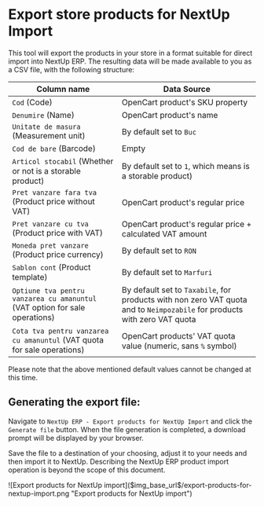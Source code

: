 # Export store products for NextUp Import

This tool will export the products in your store in a format suitable for direct import into NextUp ERP.
The resulting data will be made available to you as a CSV file, with the following structure:

| Column name | Data Source |
| ----------- | ----------- |
| `Cod` (Code) | OpenCart product's SKU property |
| `Denumire` (Name) | OpenCart product's name |
| `Unitate de masura` (Measurement unit) | By default set to `Buc` |
| `Cod de bare` (Barcode) | Empty |
| `Articol stocabil` (Whether or not is a storable product) | By default set to `1`, which means is a storable product) |
| `Pret vanzare fara tva` (Product price without VAT) | OpenCart product's regular price |
| `Pret vanzare cu tva` (Product price with VAT) | OpenCart product's regular price + calculated VAT amount |
| `Moneda pret vanzare` (Product price currency) | By default set to `RON` |
| `Sablon cont` (Product template) | By default set to `Marfuri` |
| `Optiune tva pentru vanzarea cu amanuntul` (VAT option for sale operations) | By default set to `Taxabile`, for products with non zero VAT quota and to `Neimpozabile` for products with zero VAT quota |
| `Cota tva pentru vanzarea cu amanuntul` (VAT quota for sale operations) | OpenCart products' VAT quota value (numeric, sans `%` symbol) |

Please note that the above mentioned default values cannot be changed at this time.

<div class="mp-page-break"></div>

## Generating the export file:

Navigate to `NextUp ERP - Export products for NextUp Import` and click the `Generate file` button.
When the file generation is completed, a download prompt will be displayed by your browser.

Save the file to a destination of your choosing, adjust it to your needs and then import it to NextUp.
Describing the NextUp ERP product import operation is beyond the scope of this document.

<div class="mp-page-screenshot" markdown="1">
![Export products for NextUp import]($img_base_url$/export-products-for-nextup-import.png "Export products for NextUp import")
</div>